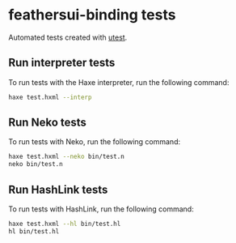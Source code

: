 # feathersui-binding tests

Automated tests created with [utest](https://lib.haxe.org/p/utest).

## Run interpreter tests

To run tests with the Haxe interpreter, run the following command:

```sh
haxe test.hxml --interp
```

## Run Neko tests

To run tests with Neko, run the following command:

```sh
haxe test.hxml --neko bin/test.n
neko bin/test.n
```

## Run HashLink tests

To run tests with HashLink, run the following command:

```sh
haxe test.hxml --hl bin/test.hl
hl bin/test.hl
```
